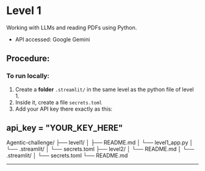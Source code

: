 # Level 1

Working with LLMs and reading PDFs using Python.
- API accessed: Google Gemini

## Procedure:

### To run locally:
1. Create a **folder** `.streamlit/` in the same level as the python file of level 1.
2. Inside it, create a file `secrets.toml`
3. Add your API key there exactly as this:

api_key = "YOUR_KEY_HERE"
---
Agentic-challenge/
├── level1/
│   ├── README.md
│   └── level1_app.py
│   └── .streamlit/
│       └── secrets.toml
├── level2/
│   └── README.md
│   └── .streamlit/
│       └── secrets.toml
└── README.md

---
